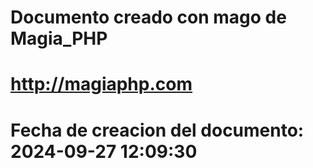 # 
# Documento creado con mago de Magia_PHP 
# http://magiaphp.com 
# Fecha de creacion del documento: 2024-09-27 12:09:30 
